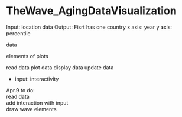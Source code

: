 # TheWave_AgingDataVisualization

Input: location data
Output:
Fisrt has one country
x axis: year
y axis: percentile

data

elements of plots

read data
plot data
display data
update data
  - input: interactivity


Apr.9 to do:</br>
read data </br>
add interaction with input </br>
draw wave elements </br>

